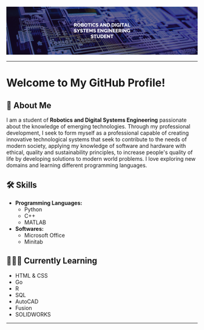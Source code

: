 ![Banner](https://github.com/marcos-allen/marcos-allen/blob/main/Banner.png)

---

# Welcome to My GitHub Profile!

## 👋 About Me
I am a student of **Robotics and Digital Systems Engineering** passionate about the knowledge of emerging technologies.
Through my professional development, I seek to form myself as a professional capable of creating innovative technological systems that seek to contribute to the needs of modern society, applying my knowledge of software and hardware with ethical, quality and sustainability principles, to increase people's quality of life by developing solutions to modern world problems.
I love exploring new domains and learning different programming languages.

## 🛠️ Skills
- **Programming Languages:**
  - Python
  - C++
  - MATLAB
- **Softwares:**
  - Microsoft Office
  - Minitab

## 🌱👨‍💻 Currently Learning
- HTML & CSS
- Go
- R
- SQL
- AutoCAD
- Fusion
- SOLIDWORKS

---
